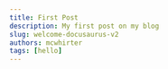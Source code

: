 ```yaml
---
title: First Post
description: My first post on my blog
slug: welcome-docusaurus-v2
authors: mcwhirter
tags: [hello]
---
```


